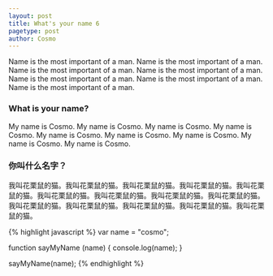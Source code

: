 ```yaml
---
layout: post
title: What's your name 6
pagetype: post
author: Cosmo
---
```


Name is the most important of a man. Name is the most important of a man. Name is the most important of a man. Name is the most important of a man. Name is the most important of a man. Name is the most important of a man. Name is the most important of a man.

### What is your name?

My name is Cosmo. My name is Cosmo. My name is Cosmo. My name is Cosmo. My name is Cosmo. My name is Cosmo. My name is Cosmo. My name is Cosmo. My name is Cosmo. 

### 你叫什么名字？

我叫花栗鼠的猫。我叫花栗鼠的猫。我叫花栗鼠的猫。我叫花栗鼠的猫。我叫花栗鼠的猫。我叫花栗鼠的猫。我叫花栗鼠的猫。我叫花栗鼠的猫。我叫花栗鼠的猫。我叫花栗鼠的猫。我叫花栗鼠的猫。我叫花栗鼠的猫。我叫花栗鼠的猫。我叫花栗鼠的猫。

{% highlight javascript %}
var name = "cosmo";

function sayMyName (name) {
    console.log(name);
}

sayMyName(name);
{% endhighlight %}